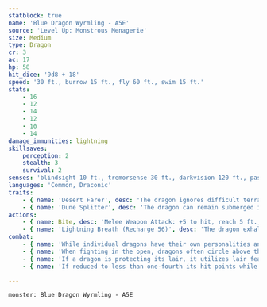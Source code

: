 ```yaml
---
statblock: true
name: 'Blue Dragon Wyrmling - A5E'
source: 'Level Up: Monstrous Menagerie'
size: Medium
type: Dragon
cr: 3
ac: 17
hp: 58
hit_dice: '9d8 + 18'
speed: '30 ft., burrow 15 ft., fly 60 ft., swim 15 ft.'
stats:
    - 16
    - 12
    - 14
    - 12
    - 10
    - 14
damage_immunities: lightning
skillsaves:
    perception: 2
    stealth: 3
    survival: 2
senses: 'blindsight 10 ft., tremorsense 30 ft., darkvision 120 ft., passive Perception 12'
languages: 'Common, Draconic'
traits:
    - { name: 'Desert Farer', desc: 'The dragon ignores difficult terrain or obscurement caused by sand or gravel, even while flying. Additionally, it ignores the effects of extreme heat.' }
    - { name: 'Dune Splitter', desc: 'The dragon can remain submerged in sand and gravel for up to 4 hours. It has advantage on Stealth checks made to hide in this way.' }
actions:
    - { name: Bite, desc: 'Melee Weapon Attack: +5 to hit, reach 5 ft., one target. Hit: 19 (3d10 + 3) piercing damage.' }
    - { name: 'Lightning Breath (Recharge 56)', desc: 'The dragon exhales a 30-foot-long, 5-foot-wide line of lightning. Each creature in that area makes a DC 12 Dexterity saving throw, taking 22 (4d10) lightning damage on a failed save or half damage on a success.' }
combat:
    - { name: 'While individual dragons have their own personalities and tactics, most rely heavily on their breath weapons', desc: 'They use them whenever they can, preferably from maximum distance and while flying above their enemies.' }
    - { name: 'When fighting in the open, dragons often circle above their enemies as they wait for their breath weapons to recharge', desc: "They only close to melee if their enemies deal significant damage with ranged attacks, or if they can savage an enemy cut off from its allies. Once bloodied, dragons become more aggressive, attacking with bite and claws when their breath weapons aren't available." }
    - { name: 'If a dragon is protecting its lair, it utilizes lair features, traps, allies, and architecture such as escape tunnels to keep up a hit-and-run fight, reappearing only when it has a fully-recharged breath weapon', desc: 'If the dragon is forced into melee combat, it uses its bite and claws against a single foe. If it has legendary actions like Roar and Wing Attack, it uses them to disperse its other enemies.' }
    - { name: 'If reduced to less than one-fourth its hit points while fighting in the open, a dragon flies away', desc: 'However, it fights to the death to defend its lair, unless it can regain the upper hand through tricks or bargains.' }

---
```

```statblock
monster: Blue Dragon Wyrmling - A5E
```
